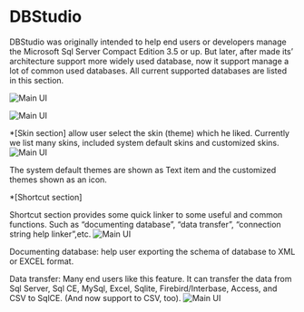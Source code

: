 # DBStudio
DBStudio was originally intended to help end users or developers manage the Microsoft Sql
Server Compact Edition 3.5 or up. But later, after made its’ architecture
support more widely used database, now it support manage a lot of common used
databases. All current supported databases are listed in this section.


![Main UI](https://raw.githubusercontent.com/fuqifacai/DBStudio/master/readme_images/1.png)

![Main UI](https://raw.githubusercontent.com/fuqifacai/DBStudio/master/readme_images/main%20UI.png) 
 




*[Skin section] allow user select the skin
(theme) which he liked. Currently we list many skins, included system default skins
and customized skins.
![Main UI](https://github.com/fuqifacai/DBStudio/blob/master/readme_images/example.png)


The
system default themes are shown as Text item and the customized themes shown as
an icon. 




*[Shortcut section]



Shortcut
section provides some quick linker to some useful and common functions. Such as
“documenting database”, “data transfer”, “connection string help linker”,etc.
![Main UI](https://github.com/fuqifacai/DBStudio/blob/master/readme_images/entity.png)


 



Documenting
database: help user exporting the schema of database to XML or EXCEL format.  



Data transfer:
Many end users like this feature. It can transfer the data from Sql Server, Sql
CE, MySql, Excel, Sqlite, Firebird/Interbase, Access, and CSV to SqlCE. (And
now support to CSV, too). 
![Main UI](https://raw.githubusercontent.com/fuqifacai/DBStudio/master/readme_images/dataexchange.png)


 











